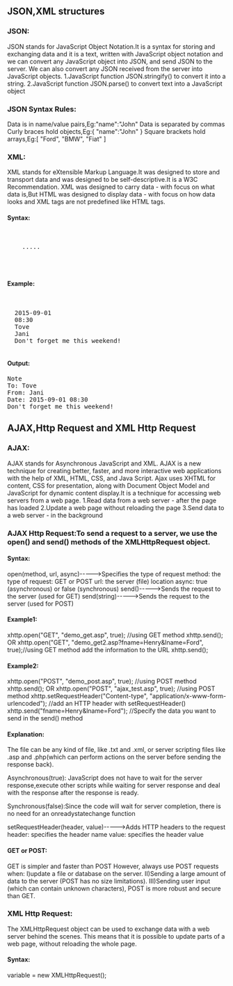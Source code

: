 ## JSON,XML structures

### JSON: 
JSON stands for JavaScript Object Notation.It is a syntax for storing and exchanging data and it is a text, written with JavaScript object notation and we can convert any JavaScript object into JSON, and send JSON to the server.
We can also convert any JSON received from the server into JavaScript objects.
1.JavaScript function JSON.stringify() to convert it into a string.
2.JavaScript function JSON.parse() to convert text into a JavaScript object

### JSON Syntax Rules:
Data is in name/value pairs,Eg:"name":"John"
Data is separated by commas
Curly braces hold objects,Eg:{ "name":"John" }
Square brackets hold arrays,Eg:[ "Ford", "BMW", "Fiat" ]

### XML:
XML stands for eXtensible Markup Language.It was designed to store and transport data and was designed to be self-descriptive.It is a W3C Recommendation.
XML was designed to carry data - with focus on what data is,But HTML was designed to display data - with focus on how data looks and XML tags are not predefined like HTML tags.

#### Syntax:
<pre>
<root>
  <child>
    <subchild>.....</subchild>
  </child>
</root>
 </pre>
#### Example:
<pre>
<?xml version="1.0" encoding="UTF-8"?>
<note>
  <date>2015-09-01</date>
  <hour>08:30</hour>
  <to>Tove</to>
  <from>Jani</from>
  <body>Don't forget me this weekend!</body>
</note>
</pre>
#### Output:
<pre>
Note
To: Tove
From: Jani
Date: 2015-09-01 08:30
Don't forget me this weekend!
</pre>

## AJAX,Http Request and XML Http Request

### AJAX:
AJAX stands for Asynchronous JavaScript and XML. AJAX is a new technique for creating better, faster, and more interactive web applications with the help of XML, HTML, CSS, and Java Script. Ajax uses XHTML for content, CSS for presentation, along with Document Object Model and JavaScript for dynamic content display.It is a technique for accessing web servers from a web page.
1.Read data from a web server - after the page has loaded
2.Update a web page without reloading the page
3.Send data to a web server - in the background

### AJAX Http Request:To send a request to a server, we use the open() and send() methods of the XMLHttpRequest object.
#### Syntax:
open(method, url, async)----->Specifies the type of request
			      method: the type of request: GET or POST
                              url: the server (file) location
                              async: true (asynchronous) or false (synchronous)
send()----->Sends the request to the server (used for GET)
send(string)----->Sends the request to the server (used for POST)

#### Example1:
xhttp.open("GET", "demo_get.asp", true); //using GET method
xhttp.send();
OR
xhttp.open("GET", "demo_get2.asp?fname=Henry&lname=Ford", true);//using GET method add the information to the URL
xhttp.send();

#### Example2:
xhttp.open("POST", "demo_post.asp", true); //using POST method
xhttp.send();
OR
xhttp.open("POST", "ajax_test.asp", true); //using POST method
xhttp.setRequestHeader("Content-type", "application/x-www-form-urlencoded"); //add an HTTP header with setRequestHeader()
xhttp.send("fname=Henry&lname=Ford"); //Specify the data you want to send in the send() method

#### Explanation:
The file can be any kind of file, like .txt and .xml, or server scripting files like .asp and .php(which can perform actions on the server before sending the response back).

Asynchronous(true): JavaScript does not have to wait for the server response,execute other scripts while waiting for server response and deal with the response after the response is ready.

Synchronous(false):Since the code will wait for server completion, there is no need for an onreadystatechange function

setRequestHeader(header, value)----->Adds HTTP headers to the request
                                     header: specifies the header name
                                     value: specifies the header value

#### GET or POST:
GET is simpler and faster than POST
However, always use POST requests when:
I)update a file or database on the server.
II)Sending a large amount of data to the server (POST has no size limitations).
III)Sending user input (which can contain unknown characters), POST is more robust and secure than GET.

### XML Http Request:
The XMLHttpRequest object can be used to exchange data with a web server behind the scenes. This means that it is possible to update parts of a web page, without reloading the whole page.

#### Syntax:
variable = new XMLHttpRequest();

